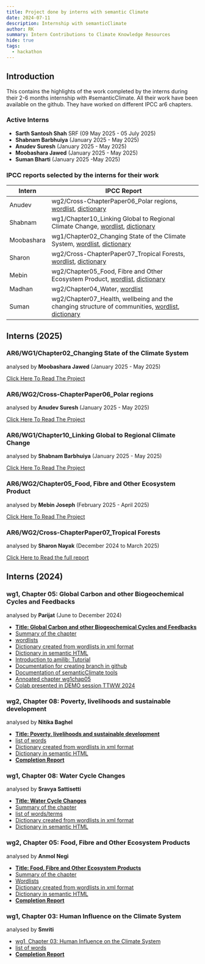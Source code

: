 ```yaml
---
title: Project done by interns with semantic Climate 
date: 2024-07-11
description: Internship with semanticClimate
author: RK 
summary: Intern Contributions to Climate Knowledge Resources
hide: true
tags:
  - hackathon
---
```


## Introduction

This contains the highlights of the work completed by the interns during their 2-6 months internship with #semanticClimate. All their work have been available on the github. They have worked on different IPCC ar6 chapters.

### Active Interns

- **Sarth Santosh Shah** SRF (09 May 2025 - 05 July 2025)
- **Shabnam Barbhuiya** (January 2025 - May 2025)
- **Anudev Suresh** (January 2025 - May 2025)
- **Moobashara Jawed** (January 2025 - May 2025)
- **Suman Bharti** (January 2025 -May 2025)

### IPCC reports selected by the interns for their work

| Intern  | IPCC Report  |
|-----------|-----------|
| Anudev     | wg2/Cross-ChapterPaper06_Polar regions, [wordlist](https://github.com/semanticClimate/internship_sC/blob/main/ipcc/wordlist/wordlist_polar.txt), [dictionary](https://github.com/semanticClimate/internship_sC/blob/main/ipcc/dictionary/polar_dict.html)    |
| Shabnam     | wg1/Chapter10_Linking Global to Regional Climate Change, [wordlist](https://github.com/semanticClimate/internship_sC/blob/main/ipcc/wordlist/wg1ch10.txt), [dictionary](https://github.com/semanticClimate/internship_sC/blob/main/ipcc/dictionary/wg1chap10_dictionary.html)    |
| Moobashara     | wg1/Chapter02_Changing State of the Climate System, [wordlist](https://github.com/semanticClimate/internship_sC/blob/main/ipcc/wordlist/wgIchap02.txt), [dictionary](https://github.com/semanticClimate/internship_sC/blob/main/ipcc/dictionary/wg1chap02_dict.html)    |
| Sharon     | wg2/Cross-ChapterPaper07_Tropical Forests, [wordlist](https://github.com/semanticClimate/internship_sC/blob/main/ipcc/wordlist/forest_wordlist.txt), [dictionary](https://github.com/semanticClimate/internship_sC/blob/main/ipcc/dictionary/ccpforest_dict.html)    |
| Mebin     | wg2/Chapter05_Food, Fibre and Other Ecosystem Product, [wordlist](https://github.com/semanticClimate/internship_sC/blob/main/ipcc/wordlist/foodfibre_wordlist.txt), [dictionary](https://github.com/semanticClimate/internship_sC/blob/main/ipcc/dictionary/foodfibre_dict.html)    |
| Madhan     | wg2/Chapter04_Water, [wordlist](https://github.com/semanticClimate/internship_sC/blob/Madhan/IPCC_AR6_WG2_Chap04_Specific)    |
| Suman     | wg2/Chapter07_Health, wellbeing and the changing structure of communities, [wordlist](https://github.com/semanticClimate/internship_sC/blob/main/ipcc/wordlist/wg02chapt07_wordlist.txt), [dictionary](https://github.com/semanticClimate/internship_sC/blob/main/ipcc/dictionary/wg02chapt07_dict.html)    |


## Interns (2025)

### AR6/WG1/Chapter02_Changing State of the Climate System

analysed by **Moobashara Jawed** (January 2025 - May 2025)

[Click Here To Read The Project](https://github.com/semanticClimate/internship_sC/tree/moobashara)

### AR6/WG2/Cross-ChapterPaper06_Polar regions

analysed by **Anudev Suresh** (January 2025 - May 2025)

[Click Here To Read The Project](https://github.com/semanticClimate/internship_sC/tree/Anudev)

### AR6/WG1/Chapter10_Linking Global to Regional Climate Change

analysed by **Shabnam Barbhuiya** (January 2025 - May 2025)

[Click Here To Read The Project](https://github.com/semanticClimate/internship_sC/tree/shabnam)

### AR6/WG2/Chapter05_Food, Fibre and Other Ecosystem Product

analysed by **Mebin Joseph** (February 2025 - April 2025)

[Click Here To Read The Project](https://github.com/semanticClimate/internship_sC/tree/MEBIN)

### AR6/WG2/Cross-ChapterPaper07_Tropical Forests

analysed by **Sharon Nayak** (December 2024 to March 2025)

[Click Here to Read the full report](https://github.com/semanticClimate/internship_sC/tree/sharon) 

## Interns (2024)

### wg1, Chapter 05: Global Carbon and other Biogeochemical Cycles and Feedbacks

analysed by **Parijat** (June to December 2024)

 - [**Title: Global Carbon and other Biogeochemical Cycles and Feedbacks**](https://www.ipcc.ch/report/ar6/wg1/chapter/chapter-5/)
 - [Summary of the chapter](https://github.com/petermr/amilib/blob/parijat_test/SUMMARY%20OF%20IPCC_AR6_WGI_Chapter05%20_%20Global%20Carbon%20and%20Other%20Biogeochemical%20Cycles%20and%20Feedbacks.md)
 - [wordlists](https://github.com/petermr/amilib/blob/parijat_test/test/resources/wordlists/carbon_cycle.txt)
 - [Dictionary created from wordlists in xml format](https://github.com/petermr/amilib/blob/parijat_test/temp/words/xml/carbon_cycle_wikipedia.xml)
 - [Dictionary in semantic HTML](https://github.com/petermr/amilib/blob/parijat_test/temp/words/carbon_cycle_wikipedia.html)
 - [Introduction to amilib: Tutorial](https://github.com/petermr/amilib/blob/parijat_test/Introduction%20to%20amilib.md)
 - [Documentation for creating branch in github](https://github.com/petermr/amilib/blob/parijat_test/Creating_a_new_branch_on_github.md)
 - [Documentation of semanticClimate tools](https://github.com/petermr/amilib/blob/parijat_test/semanticClimate_tools.md)
 - [Annoated chapter wg1chap05](https://github.com/petermr/amilib/blob/parijat_test/temp/ipcc/wg1/Chapter05/marked_up.html)
 - [Colab presented in DEMO session TTWW 2024](https://colab.research.google.com/drive/1WUP8IUKvMV14LiOGSvrDMk9k0Oknd9rk?usp=sharing)

### wg2, Chapter 08: Poverty, livelihoods and sustainable development

analysed by **Nitika Baghel**

 - [**Title: Poverty, livelihoods and sustainable development**](https://www.ipcc.ch/report/ar6/wg2/chapter/chapter-8/)
 - [list of words](https://github.com/petermr/amilib/blob/nitika_test/test/resources/wordlists/wg2_chap8.txt)
 - [Dictionary created from wordlists in xml format](https://github.com/petermr/amilib/blob/nitika_test/temp/words/xml/wg2_chap8.xml)
 - [Dictionary in semantic HTML](https://github.com/petermr/amilib/blob/nitika_test/temp/words/html/wg2_chap8.html)
 - [**Completion Report**](https://github.com/semanticClimate/internship_sC/blob/main/project_report/Nitika_report_two_months.pdf)

### wg1, Chapter 08: Water Cycle Changes

analysed by **Sravya Sattisetti**

 - [**Title: Water Cycle Changes**](https://www.ipcc.ch/report/ar6/wg1/chapter/chapter-8/)
 - [Summary of the chapter](https://github.com/petermr/amilib/blob/sravya_test/test/resources/misc/AR6_WGI_Ch08_Summary.md)
 - [list of words/terms](https://github.com/petermr/amilib/blob/sravya_test/test/resources/wordlists/water_cycle.txt)
 - [Dictionary created from wordlists in xml format](https://github.com/petermr/amilib/blob/sravya_test/temp/words/water_cycle_wikipedia.xml)
 - [Dictionary in semantic HTML](https://github.com/petermr/amilib/blob/sravya_test/temp/words/html/water_cycle_wikipedia.html)
        
### wg2, Chapter 05: Food, Fibre and Other Ecosystem Products

analysed by **Anmol Negi**

 - [**Title: Food, Fibre and Other Ecosystem Products**](https://www.ipcc.ch/report/ar6/wg2/chapter/chapter-5/)
 - [Summary of the chapter](https://github.com/petermr/amilib/blob/anmol_test/temp/words/Food_Ecosystem_Executive_summary.md)
 - [Wordlists](https://github.com/petermr/amilib/blob/anmol_test/test/resources/wordlists/food_ecosystem.txt)
 - [Dictionary created from wordlists in xml format](https://github.com/petermr/amilib/blob/anmol_test/temp/words/xml/food_ecosystem.xml)
 - [Dictionary in semantic HTML](https://github.com/petermr/amilib/blob/anmol_test/temp/words/html/food_ecosystem.html)
 - [**Completion Report**](https://github.com/semanticClimate/internship_sC/blob/main/project_report/Anmol_Negi_report_two_months.pdf)
  
### wg1, Chapter 03: Human Influence on the Climate System

analysed by **Smriti**

 - [wg1, Chapter 03: Human Influence on the Climate System](https://www.ipcc.ch/report/ar6/wg1/chapter/chapter-3/)
 - [list of words](https://github.com/petermr/amilib/blob/main/test/resources/misc/human_influence.txt)
 - [**Completion Report**](https://github.com/semanticClimate/internship_sC/blob/main/project_report/final_report_smriti.pdf) 
  
